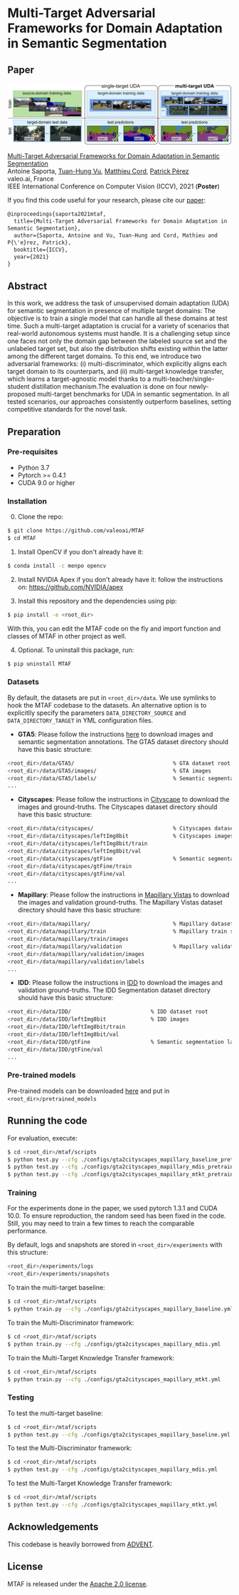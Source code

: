 # Multi-Target Adversarial Frameworks for Domain Adaptation in Semantic Segmentation

## Paper
![](./teaser.png)

[Multi-Target Adversarial Frameworks for Domain Adaptation in Semantic Segmentation](https://arxiv.org/abs/2108.06962)  
 Antoine Saporta, [Tuan-Hung Vu](https://tuanhungvu.github.io/), [Matthieu Cord](http://webia.lip6.fr/~cord/), [Patrick Pérez](https://ptrckprz.github.io/)  
 valeo.ai, France  
 IEEE International Conference on Computer Vision (ICCV), 2021 (**Poster**)

If you find this code useful for your research, please cite our [paper](https://arxiv.org/abs/2108.06962):

```
@inproceedings{saporta2021mtaf,
  title={Multi-Target Adversarial Frameworks for Domain Adaptation in Semantic Segmentation},
  author={Saporta, Antoine and Vu, Tuan-Hung and Cord, Mathieu and P{\'e}rez, Patrick},
  booktitle={ICCV},
  year={2021}
}
```

## Abstract
In this work, we address the task of unsupervised domain adaptation (UDA) for semantic segmentation in presence of multiple target domains: The objective is to train a single model that can handle all these domains at test time. Such a multi-target adaptation is crucial for a variety of scenarios that real-world autonomous systems must handle. It is a challenging setup since one faces not only the domain gap between the labeled source set and the unlabeled target set, but also the distribution shifts existing within the latter among the different target domains. To this end, we introduce two adversarial frameworks: (i) multi-discriminator, which explicitly aligns each target domain to its counterparts, and (ii) multi-target knowledge transfer, which learns a target-agnostic model thanks to a multi-teacher/single-student distillation mechanism.The evaluation is done on four newly-proposed multi-target benchmarks for UDA in semantic segmentation. In all tested scenarios, our approaches consistently outperform baselines, setting competitive standards for the novel task.

## Preparation

### Pre-requisites
* Python 3.7
* Pytorch >= 0.4.1
* CUDA 9.0 or higher

### Installation
0. Clone the repo:
```bash
$ git clone https://github.com/valeoai/MTAF
$ cd MTAF
```

1. Install OpenCV if you don't already have it:

```bash
$ conda install -c menpo opencv
```

2. Install NVIDIA Apex if you don't already have it: follow the instructions on: https://github.com/NVIDIA/apex

3. Install this repository and the dependencies using pip:
```bash
$ pip install -e <root_dir>
```

With this, you can edit the MTAF code on the fly and import function
and classes of MTAF in other project as well.

4. Optional. To uninstall this package, run:
```bash
$ pip uninstall MTAF
```

### Datasets
By default, the datasets are put in ```<root_dir>/data```. We use symlinks to hook the MTAF codebase to the datasets. An alternative option is to explicitlly specify the parameters ```DATA_DIRECTORY_SOURCE``` and ```DATA_DIRECTORY_TARGET``` in YML configuration files.

* **GTA5**: Please follow the instructions [here](https://download.visinf.tu-darmstadt.de/data/from_games/) to download images and semantic segmentation annotations. The GTA5 dataset directory should have this basic structure:
```bash
<root_dir>/data/GTA5/                               % GTA dataset root
<root_dir>/data/GTA5/images/                        % GTA images
<root_dir>/data/GTA5/labels/                        % Semantic segmentation labels
...
```

* **Cityscapes**: Please follow the instructions in [Cityscape](https://www.cityscapes-dataset.com/) to download the images and ground-truths. The Cityscapes dataset directory should have this basic structure:
```bash
<root_dir>/data/cityscapes/                         % Cityscapes dataset root
<root_dir>/data/cityscapes/leftImg8bit              % Cityscapes images
<root_dir>/data/cityscapes/leftImg8bit/train
<root_dir>/data/cityscapes/leftImg8bit/val
<root_dir>/data/cityscapes/gtFine                   % Semantic segmentation labels
<root_dir>/data/cityscapes/gtFine/train
<root_dir>/data/cityscapes/gtFine/val
...
```

* **Mapillary**: Please follow the instructions in [Mapillary Vistas](https://www.mapillary.com/dataset/vistas) to download the images and validation ground-truths. The Mapillary Vistas dataset directory should have this basic structure:
```bash
<root_dir>/data/mapillary/                          % Mapillary dataset root
<root_dir>/data/mapillary/train                     % Mapillary train set
<root_dir>/data/mapillary/train/images
<root_dir>/data/mapillary/validation                % Mapillary validation set
<root_dir>/data/mapillary/validation/images
<root_dir>/data/mapillary/validation/labels
...
```

* **IDD**: Please follow the instructions in [IDD](https://idd.insaan.iiit.ac.in/) to download the images and validation ground-truths. The IDD Segmentation dataset directory should have this basic structure:
```bash
<root_dir>/data/IDD/                         % IDD dataset root
<root_dir>/data/IDD/leftImg8bit              % IDD images
<root_dir>/data/IDD/leftImg8bit/train
<root_dir>/data/IDD/leftImg8bit/val
<root_dir>/data/IDD/gtFine                   % Semantic segmentation labels
<root_dir>/data/IDD/gtFine/val
...
```

### Pre-trained models
Pre-trained models can be downloaded [here](https://github.com/valeoai/MTAF/releases) and put in ```<root_dir>/pretrained_models```

## Running the code
For evaluation, execute:
```bash
$ cd <root_dir>/mtaf/scripts
$ python test.py --cfg ./configs/gta2cityscapes_mapillary_baseline_pretrained.yml
$ python test.py --cfg ./configs/gta2cityscapes_mapillary_mdis_pretrained.yml
$ python test.py --cfg ./configs/gta2cityscapes_mapillary_mtkt_pretrained.yml
```

### Training
For the experiments done in the paper, we used pytorch 1.3.1 and CUDA 10.0. To ensure reproduction, the random seed has been fixed in the code. Still, you may need to train a few times to reach the comparable performance.

By default, logs and snapshots are stored in ```<root_dir>/experiments``` with this structure:
```bash
<root_dir>/experiments/logs
<root_dir>/experiments/snapshots
```

To train the multi-target baseline:
```bash
$ cd <root_dir>/mtaf/scripts
$ python train.py --cfg ./configs/gta2cityscapes_mapillary_baseline.yml
```

To train the Multi-Discriminator framework:
```bash
$ cd <root_dir>/mtaf/scripts
$ python train.py --cfg ./configs/gta2cityscapes_mapillary_mdis.yml
```

To train the Multi-Target Knowledge Transfer framework:
```bash
$ cd <root_dir>/mtaf/scripts
$ python train.py --cfg ./configs/gta2cityscapes_mapillary_mtkt.yml
```

### Testing
To test the multi-target baseline:
```bash
$ cd <root_dir>/mtaf/scripts
$ python test.py --cfg ./configs/gta2cityscapes_mapillary_baseline.yml
```

To test the Multi-Discriminator framework:
```bash
$ cd <root_dir>/mtaf/scripts
$ python test.py --cfg ./configs/gta2cityscapes_mapillary_mdis.yml
```

To test the Multi-Target Knowledge Transfer framework:
```bash
$ cd <root_dir>/mtaf/scripts
$ python test.py --cfg ./configs/gta2cityscapes_mapillary_mtkt.yml
```

## Acknowledgements
This codebase is heavily borrowed from [ADVENT](https://github.com/valeoai/ADVENT).

## License
MTAF is released under the [Apache 2.0 license](./LICENSE).
